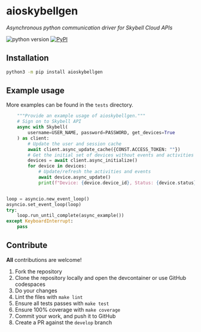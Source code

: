 # aioskybellgen
_Asynchronous python communication driver for Skybell Cloud APIs_

![python version](https://img.shields.io/badge/Python->=3.11-blue.svg)
[![PyPI](https://img.shields.io/pypi/v/aioskybellgen)](https://pypi.org/project/aioskybellgen)

## Installation

```bash
python3 -m pip install aioskybellgen
```

## Example usage

More examples can be found in the `tests` directory.

```python
    """Provide an example usage of aioskybellgen."""
    # Sign on to Skybell API
    async with Skybell(
        username=USER_NAME, password=PASSWORD, get_devices=True
    ) as client:
        # Update the user and session cache
        await client.async_update_cache({CONST.ACCESS_TOKEN: ""})
        # Get the initial set of devices without events and activities
        devices = await client.async_initialize()
        for device in devices:
            # Update/refresh the activities and events
            await device.async_update()
            print(f"Device: {device.device_id}, Status: {device.status}")


loop = asyncio.new_event_loop()
asyncio.set_event_loop(loop)
try:
    loop.run_until_complete(async_example())
except KeyboardInterrupt:
    pass
```

## Contribute

**All** contributions are welcome!

1. Fork the repository
2. Clone the repository locally and open the devcontainer or use GitHub codespaces
3. Do your changes
4. Lint the files with `make lint`
5. Ensure all tests passes with `make test`
6. Ensure 100% coverage with `make coverage`
7. Commit your work, and push it to GitHub
8. Create a PR against the `develop` branch
